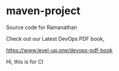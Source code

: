 # maven-project
Source code for Ramanathan

Check out our Latest DevOps PDF book,

https://www.level-up.one/devops-pdf-book

Hi, this is for CI
